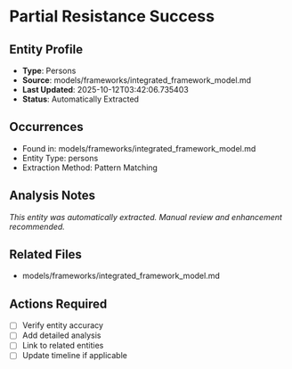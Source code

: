 # Partial Resistance Success

## Entity Profile
- **Type**: Persons
- **Source**: models/frameworks/integrated_framework_model.md
- **Last Updated**: 2025-10-12T03:42:06.735403
- **Status**: Automatically Extracted

## Occurrences
- Found in: models/frameworks/integrated_framework_model.md
- Entity Type: persons
- Extraction Method: Pattern Matching

## Analysis Notes
*This entity was automatically extracted. Manual review and enhancement recommended.*

## Related Files
- models/frameworks/integrated_framework_model.md

## Actions Required
- [ ] Verify entity accuracy
- [ ] Add detailed analysis
- [ ] Link to related entities
- [ ] Update timeline if applicable

